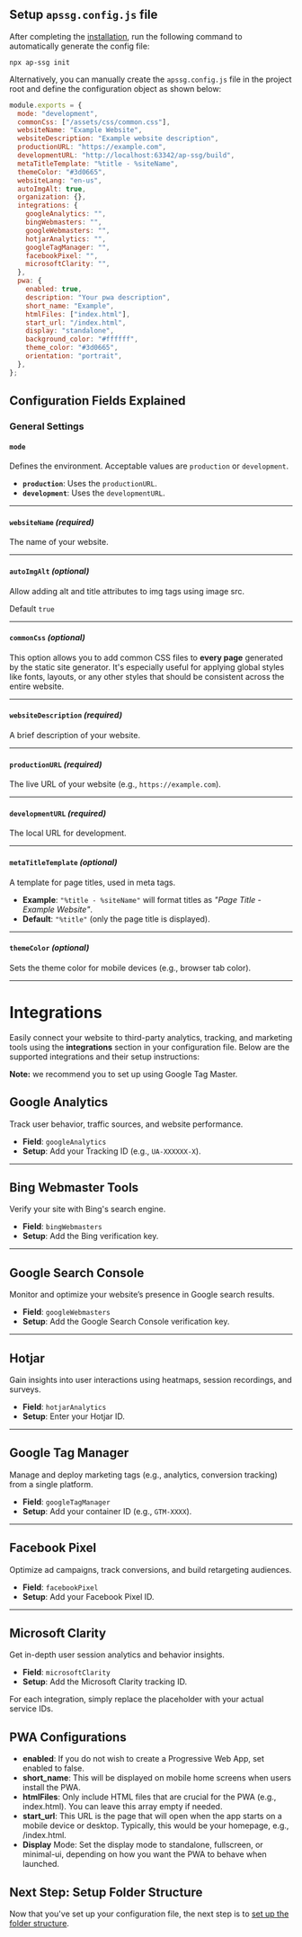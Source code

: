 ## Setup `apssg.config.js` file

After completing the [installation](./installation.md), run the following command to automatically generate the config
file:

```shell
npx ap-ssg init
```

Alternatively, you can manually create the `apssg.config.js` file in the project root and define the configuration
object as shown below:

```javascript
module.exports = {
  mode: "development",
  commonCss: ["/assets/css/common.css"],
  websiteName: "Example Website",
  websiteDescription: "Example website description",
  productionURL: "https://example.com",
  developmentURL: "http://localhost:63342/ap-ssg/build",
  metaTitleTemplate: "%title - %siteName",
  themeColor: "#3d0665",
  websiteLang: "en-us",
  autoImgAlt: true,
  organization: {},
  integrations: {
    googleAnalytics: "",
    bingWebmasters: "",
    googleWebmasters: "",
    hotjarAnalytics: "",
    googleTagManager: "",
    facebookPixel: "",
    microsoftClarity: "",
  },
  pwa: {
    enabled: true,
    description: "Your pwa description",
    short_name: "Example",
    htmlFiles: ["index.html"],
    start_url: "/index.html",
    display: "standalone",
    background_color: "#ffffff",
    theme_color: "#3d0665",
    orientation: "portrait",
  },
};
```

## Configuration Fields Explained

### General Settings

#### `mode`

Defines the environment. Acceptable values are `production` or `development`.

- **`production`**: Uses the `productionURL`.
- **`development`**: Uses the `developmentURL`.

---

#### `websiteName` _(required)_

The name of your website.

---

#### `autoImgAlt` _(optional)_

Allow adding alt and title attributes to img tags using image src.

Default `true`

---

#### `commonCss` _(optional)_

This option allows you to add common CSS files to **every page** generated by the static site generator. It's especially useful for applying global styles like fonts, layouts, or any other styles that should be consistent across the entire website.

---

#### `websiteDescription` _(required)_

A brief description of your website.

---

#### `productionURL` _(required)_

The live URL of your website (e.g., `https://example.com`).

---

#### `developmentURL` _(required)_

The local URL for development.

---

#### `metaTitleTemplate` _(optional)_

A template for page titles, used in meta tags.

- **Example**: `"%title - %siteName"` will format titles as _"Page Title - Example Website"_.
- **Default**: `"%title"` (only the page title is displayed).

---

#### `themeColor` _(optional)_

Sets the theme color for mobile devices (e.g., browser tab color).

---

# Integrations

Easily connect your website to third-party analytics, tracking, and marketing tools using the **integrations** section
in your configuration file. Below are the supported integrations and their setup instructions:

**Note:** we recommend you to set up using Google Tag Master.

## Google Analytics

Track user behavior, traffic sources, and website performance.

- **Field**: `googleAnalytics`
- **Setup**: Add your Tracking ID (e.g., `UA-XXXXXX-X`).

---

## Bing Webmaster Tools

Verify your site with Bing's search engine.

- **Field**: `bingWebmasters`
- **Setup**: Add the Bing verification key.

---

## Google Search Console

Monitor and optimize your website’s presence in Google search results.

- **Field**: `googleWebmasters`
- **Setup**: Add the Google Search Console verification key.

---

## Hotjar

Gain insights into user interactions using heatmaps, session recordings, and surveys.

- **Field**: `hotjarAnalytics`
- **Setup**: Enter your Hotjar ID.

---

## Google Tag Manager

Manage and deploy marketing tags (e.g., analytics, conversion tracking) from a single platform.

- **Field**: `googleTagManager`
- **Setup**: Add your container ID (e.g., `GTM-XXXX`).

---

## Facebook Pixel

Optimize ad campaigns, track conversions, and build retargeting audiences.

- **Field**: `facebookPixel`
- **Setup**: Add your Facebook Pixel ID.

---

## Microsoft Clarity

Get in-depth user session analytics and behavior insights.

- **Field**: `microsoftClarity`
- **Setup**: Add the Microsoft Clarity tracking ID.

For each integration, simply replace the placeholder with your actual service IDs.

## PWA Configurations

- **enabled**: If you do not wish to create a Progressive Web App, set enabled to false.
- **short_name**: This will be displayed on mobile home screens when users install the PWA.
- **htmlFiles**: Only include HTML files that are crucial for the PWA (e.g., index.html). You can leave this array empty
  if needed.
- **start_url**: This URL is the page that will open when the app starts on a mobile device or desktop. Typically, this
  would be your homepage, e.g., /index.html.
- **Display** Mode: Set the display mode to standalone, fullscreen, or minimal-ui, depending on how you want the PWA to
  behave when launched.

## Next Step: Setup Folder Structure

Now that you've set up your configuration file, the next step is
to [set up the folder structure](./folder-structure-setup.md).
